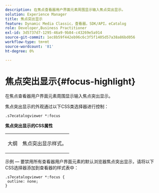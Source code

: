 ```yaml
---
description: 在焦点查看器用户界面元素周围显示输入焦点突出显示。
solution: Experience Manager
title: 焦点突出显示
feature: Dynamic Media Classic，查看器，SDK/API，eCatalog
role: Developer,Business Practitioner
exl-id: 3d5737d7-1295-46a9-9b84-c43269e5a914
source-git-commit: 1ec8b59f442eb96c6c3f5f1405d57a38a86bd056
workflow-type: tm+mt
source-wordcount: '81'
ht-degree: 0%

---
```


# 焦点突出显示{#focus-highlight}

在焦点查看器用户界面元素周围显示输入焦点突出显示。

<!--<a id="section_E8B3D0BF9FF548F188F717D6EA65EC32"></a>-->

焦点突出显示的外观通过以下CSS类选择器进行控制：

```
.s7ecatalogviewer *:focus
```

**焦点突出显示的CSS属性**

<table id="table_C48C56E696304C9BAFEE71BA9EA9A174"> 
 <tbody> 
  <tr> 
   <td colname="col1"> <p> <span class="codeph"> 大纲  </span> </p> </td> 
   <td colname="col2"> <p> 焦点突出显示样式。 </p> </td> 
  </tr> 
 </tbody> 
</table>

示例 — 要禁用所有查看器用户界面元素的默认浏览器焦点突出显示，请将以下CSS选择器添加到查看器的样式表中：

```
.s7ecatalogviewer *:focus { 
 outline: none; 
}
```
